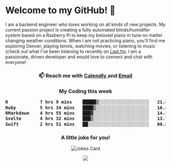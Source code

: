 <h1> Welcome to my GitHub! 👋 </h1>


  I am a backend engineer who loves working on all kinds of new projects. My current passion project is creating a fully automated blinds/humidifer system based on a Rasberry Pi to keep my beloved piano in tune no matter changing weather conditions. When I am not practicing piano, you'll find me exploring Denver, playing tennis, watching movies, or listening to music (check out what I've been listening to recently on [Last.fm](https://www.last.fm/user/mballa000). I am a passionate, driven developer and would love to connect and chat with everyone!

<h3 align = "center"> 📫 Reach me with <a href = "https://calendly.com/msbrandt00/30min"> Calendly </a> and <a href="mailto:msbrandt00@gmail.com">Email</a> 
 </h3>


 
<div align = "center"
[![Anurag's GitHub stats](https://github-readme-stats.vercel.app/api?username=mbrandt00)](https://github.com/anuraghazra/github-readme-stats)
          </div>
<h3 align="center">
  My Coding this week
<!--START_SECTION:waka-->

```txt
R            7 hrs 9 mins    █████▒░░░░░░░░░░░░░░░░░░░   21.63 %
Ruby         5 hrs 34 mins   ████▒░░░░░░░░░░░░░░░░░░░░   16.86 %
RMarkdown    4 hrs 55 mins   ███▓░░░░░░░░░░░░░░░░░░░░░   14.86 %
Svelte       4 hrs 32 mins   ███▒░░░░░░░░░░░░░░░░░░░░░   13.71 %
Swift        2 hrs 51 mins   ██░░░░░░░░░░░░░░░░░░░░░░░   08.65 %
```

<!--END_SECTION:waka-->

### A little joke for you!

![Jokes Card](https://readme-jokes.vercel.app/api?hideBorder)

<a href="https://www.linkedin.com/in/mbrandt00/"><img src="https://img.shields.io/badge/linkedin-%230077B5.svg?&style=for-the-badge&logo=linkedin&logoColor=white" /></a>
